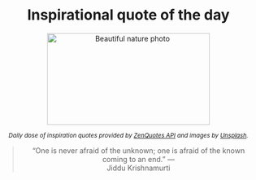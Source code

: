 
<div align="center">

# Inspirational quote of the day

<img src="./data/photo.jpeg" alt="Beautiful nature photo" width="320" height="180">

<sub><i>Daily dose of inspiration quotes provided by [ZenQuotes API](https://zenquotes.io/) and images by [Unsplash](https://unsplash.com/).</i></sub>


<blockquote>&ldquo;One is never afraid of the unknown; one is afraid of the known coming to an end.&rdquo; &mdash; <footer>Jiddu Krishnamurti</footer></blockquote>

</div>
